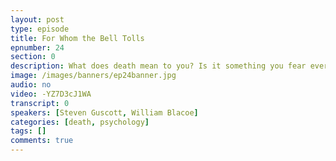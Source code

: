 ```yaml
---
layout: post
type: episode
title: For Whom the Bell Tolls
epnumber: 24
section: 0
description: What does death mean to you? Is it something you fear every waking moment? Perhaps subconsciously? Or is it something that gives life value? Today Steven and I discuss various aspects of death, including suicidal tendencies and beliefs in life after death.
image: /images/banners/ep24banner.jpg
audio: no
video: -YZ7D3cJ1WA
transcript: 0
speakers: [Steven Guscott, William Blacoe]
categories: [death, psychology]
tags: []
comments: true
---
```


